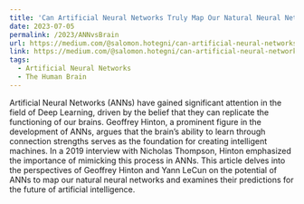 ```yaml
---
title: 'Can Artificial Neural Networks Truly Map Our Natural Neural Networks (the human brain)?'
date: 2023-07-05
permalink: /2023/ANNvsBrain
url: https://medium.com/@salomon.hotegni/can-artificial-neural-networks-truly-map-our-natural-neural-networks-the-human-brain-3d1ca73568ce
link: https://medium.com/@salomon.hotegni/can-artificial-neural-networks-truly-map-our-natural-neural-networks-the-human-brain-3d1ca73568ce
tags:
  - Artificial Neural Networks
  - The Human Brain
---
```


Artificial Neural Networks (ANNs) have gained significant attention in the field of Deep Learning, driven by the belief that they can replicate the functioning of our brains.
Geoffrey Hinton, a prominent figure in the development of ANNs, argues that the brain’s ability to learn through connection strengths serves as the foundation for creating
intelligent machines. In a 2019 interview with Nicholas Thompson, Hinton emphasized the importance of mimicking this process in ANNs. This article delves into the perspectives
of Geoffrey Hinton and Yann LeCun on the potential of ANNs to map our natural neural networks and examines their predictions for the future of artificial intelligence.
